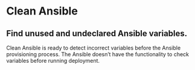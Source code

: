 # Clean Ansible
Find unused and undeclared Ansible variables.
---

Clean Ansible is ready to detect incorrect variables before the Ansible provisioning process.
The Ansible doesn’t have the functionality to check variables before running deployment.


